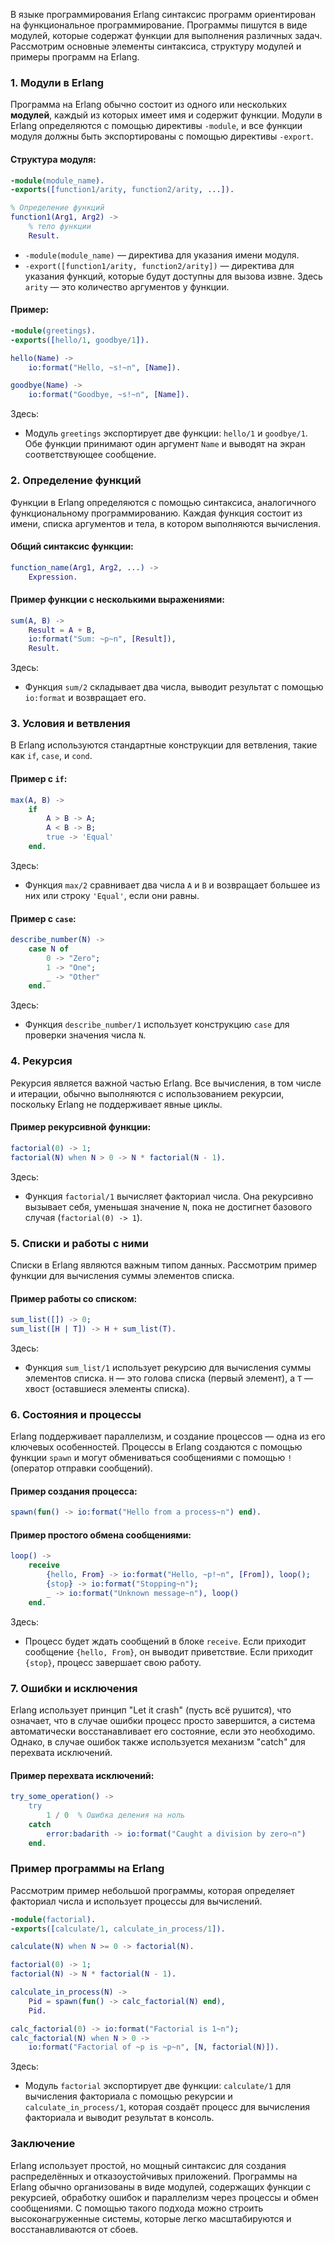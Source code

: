 В языке программирования Erlang синтаксис программ ориентирован на функциональное программирование. Программы пишутся в виде модулей, которые содержат функции для выполнения различных задач. Рассмотрим основные элементы синтаксиса, структуру модулей и примеры программ на Erlang.

### 1. **Модули в Erlang**

Программа на Erlang обычно состоит из одного или нескольких **модулей**, каждый из которых имеет имя и содержит функции. Модули в Erlang определяются с помощью директивы `-module`, и все функции модуля должны быть экспортированы с помощью директивы `-export`.

#### Структура модуля:
```erlang
-module(module_name).
-exports([function1/arity, function2/arity, ...]).

% Определение функций
function1(Arg1, Arg2) ->
    % тело функции
    Result.
```

- `-module(module_name)` — директива для указания имени модуля.
- `-export([function1/arity, function2/arity])` — директива для указания функций, которые будут доступны для вызова извне. Здесь `arity` — это количество аргументов у функции.

#### Пример:
```erlang
-module(greetings).
-exports([hello/1, goodbye/1]).

hello(Name) ->
    io:format("Hello, ~s!~n", [Name]).

goodbye(Name) ->
    io:format("Goodbye, ~s!~n", [Name]).
```

Здесь:
- Модуль `greetings` экспортирует две функции: `hello/1` и `goodbye/1`. Обе функции принимают один аргумент `Name` и выводят на экран соответствующее сообщение.

### 2. **Определение функций**

Функции в Erlang определяются с помощью синтаксиса, аналогичного функциональному программированию. Каждая функция состоит из имени, списка аргументов и тела, в котором выполняются вычисления.

#### Общий синтаксис функции:
```erlang
function_name(Arg1, Arg2, ...) ->
    Expression.
```

#### Пример функции с несколькими выражениями:
```erlang
sum(A, B) ->
    Result = A + B,
    io:format("Sum: ~p~n", [Result]),
    Result.
```
Здесь:
- Функция `sum/2` складывает два числа, выводит результат с помощью `io:format` и возвращает его.

### 3. **Условия и ветвления**

В Erlang используются стандартные конструкции для ветвления, такие как `if`, `case`, и `cond`.

#### Пример с `if`:
```erlang
max(A, B) ->
    if
        A > B -> A;
        A < B -> B;
        true -> 'Equal'
    end.
```
Здесь:
- Функция `max/2` сравнивает два числа `A` и `B` и возвращает большее из них или строку `'Equal'`, если они равны.

#### Пример с `case`:
```erlang
describe_number(N) ->
    case N of
        0 -> "Zero";
        1 -> "One";
        _ -> "Other"
    end.
```
Здесь:
- Функция `describe_number/1` использует конструкцию `case` для проверки значения числа `N`.

### 4. **Рекурсия**

Рекурсия является важной частью Erlang. Все вычисления, в том числе и итерации, обычно выполняются с использованием рекурсии, поскольку Erlang не поддерживает явные циклы.

#### Пример рекурсивной функции:
```erlang
factorial(0) -> 1;
factorial(N) when N > 0 -> N * factorial(N - 1).
```
Здесь:
- Функция `factorial/1` вычисляет факториал числа. Она рекурсивно вызывает себя, уменьшая значение `N`, пока не достигнет базового случая (`factorial(0) -> 1`).

### 5. **Списки и работы с ними**

Списки в Erlang являются важным типом данных. Рассмотрим пример функции для вычисления суммы элементов списка.

#### Пример работы со списком:
```erlang
sum_list([]) -> 0;
sum_list([H | T]) -> H + sum_list(T).
```
Здесь:
- Функция `sum_list/1` использует рекурсию для вычисления суммы элементов списка. `H` — это голова списка (первый элемент), а `T` — хвост (оставшиеся элементы списка).

### 6. **Состояния и процессы**

Erlang поддерживает параллелизм, и создание процессов — одна из его ключевых особенностей. Процессы в Erlang создаются с помощью функции `spawn` и могут обмениваться сообщениями с помощью `!` (оператор отправки сообщений).

#### Пример создания процесса:
```erlang
spawn(fun() -> io:format("Hello from a process~n") end).
```

#### Пример простого обмена сообщениями:
```erlang
loop() ->
    receive
        {hello, From} -> io:format("Hello, ~p!~n", [From]), loop();
        {stop} -> io:format("Stopping~n");
        _ -> io:format("Unknown message~n"), loop()
    end.
```
Здесь:
- Процесс будет ждать сообщений в блоке `receive`. Если приходит сообщение `{hello, From}`, он выводит приветствие. Если приходит `{stop}`, процесс завершает свою работу.

### 7. **Ошибки и исключения**

Erlang использует принцип "Let it crash" (пусть всё рушится), что означает, что в случае ошибки процесс просто завершится, а система автоматически восстанавливает его состояние, если это необходимо. Однако, в случае ошибок также используется механизм "catch" для перехвата исключений.

#### Пример перехвата исключений:
```erlang
try_some_operation() ->
    try
        1 / 0  % Ошибка деления на ноль
    catch
        error:badarith -> io:format("Caught a division by zero~n")
    end.
```

### Пример программы на Erlang

Рассмотрим пример небольшой программы, которая определяет факториал числа и использует процессы для вычислений.

```erlang
-module(factorial).
-exports([calculate/1, calculate_in_process/1]).

calculate(N) when N >= 0 -> factorial(N).

factorial(0) -> 1;
factorial(N) -> N * factorial(N - 1).

calculate_in_process(N) ->
    Pid = spawn(fun() -> calc_factorial(N) end),
    Pid.

calc_factorial(0) -> io:format("Factorial is 1~n");
calc_factorial(N) when N > 0 ->
    io:format("Factorial of ~p is ~p~n", [N, factorial(N)]).
```

Здесь:
- Модуль `factorial` экспортирует две функции: `calculate/1` для вычисления факториала с помощью рекурсии и `calculate_in_process/1`, которая создаёт процесс для вычисления факториала и выводит результат в консоль.

### Заключение

Erlang использует простой, но мощный синтаксис для создания распределённых и отказоустойчивых приложений. Программы на Erlang обычно организованы в виде модулей, содержащих функции с рекурсией, обработку ошибок и параллелизм через процессы и обмен сообщениями. С помощью такого подхода можно строить высоконагруженные системы, которые легко масштабируются и восстанавливаются от сбоев.